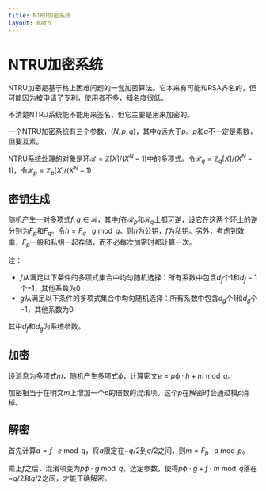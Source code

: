 ```yaml
---
title: NTRU加密系统
layout: math
---
```


# NTRU加密系统

NTRU加密是基于格上困难问题的一套加密算法。它本来有可能和RSA齐名的，但可能因为被申请了专利，使用者不多，知名度很低。

不清楚NTRU系统能不能用来签名，但它主要是用来加密的。

一个NTRU加密系统有三个参数，$(N,p,q)$，其中$q$远大于$p$。$p$和$q$不一定是素数，但要互素。

NTRU系统处理的对象是环$\mathcal{R}=\mathbb{Z}[X]/(X^N-1)$中的多项式。令$\mathcal{R}_q=\mathbb{Z}_q[X]/(X^N-1)$，令$\mathcal{R}_p=\mathbb{Z}_p[X]/(X^N-1)$

## 密钥生成

随机产生一对多项式$f,g\in\mathcal{R}$，其中$f$在$\mathcal{R}_p$和$\mathcal{R}_q$上都可逆，设它在这两个环上的逆分别为$F_p$和$F_q$。令$h=F_q\cdot g \bmod q$。则$h$为公钥，$f$为私钥。另外，考虑到效率，$F_p$一般和私钥一起存储，而不必每次加密时都计算一次。

注：

* $f$从满足以下条件的多项式集合中均匀随机选择：所有系数中包含$d_f$个1和$d_f-1$个$-1$，其他系数为0
* $g$从满足以下条件的多项式集合中均匀随机选择：所有系数中包含$d_g$个1和$d_g$个$-1$，其他系数为0

其中$d_f$和$d_g$为系统参数。

## 加密

设消息为多项式$m$，随机产生多项式$\phi$，计算密文$e=p\phi\cdot h+m\bmod q$。

加密相当于在明文$m$上增加一个$p$的倍数的混淆项。这个$p$在解密时会通过模$p$消掉。

## 解密

首先计算$a=f\cdot e\bmod q$，将$a$限定在$-q/2$到$q/2$之间，则$m=F_p\cdot a\bmod p$。

乘上$f$之后，混淆项变为$p\phi\cdot g\bmod q$。选定参数，使得$p\phi\cdot g+f\cdot m\bmod q$落在$-q/2$和$q/2$之间，才能正确解密。
